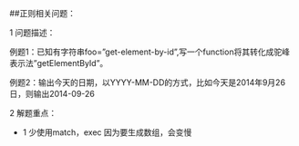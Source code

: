 ##正则相关问题：

1 问题描述：

例题1：已知有字符串foo=”get-element-by-id”,写一个function将其转化成驼峰表示法”getElementById”。

例题2：输出今天的日期，以YYYY-MM-DD的方式，比如今天是2014年9月26日，则输出2014-09-26

2 解题重点：

- 1 少使用match，exec 因为要生成数组，会变慢